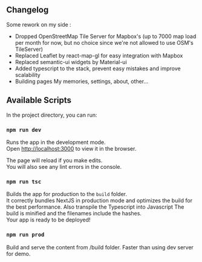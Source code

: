 ## Changelog

Some rework on my side :

-   Dropped OpenStreetMap Tile Server for Mapbox's (up to 7000 map load per month for now, but no choice since we're not allowed to use OSM's TileServer)
-   Replaced Leaflet by react-map-gl for easy integration with Mapbox
-   Replaced semantic-ui widgets by Material-ui
-   Added typescript to the stack, prevent easy mistakes and improve scalability
-   Building pages My memories, settings, about, other...

## Available Scripts

In the project directory, you can run:

### `npm run dev`

Runs the app in the development mode.<br />
Open [http://localhost:3000](http://localhost:3000) to view it in the browser.

The page will reload if you make edits.<br />
You will also see any lint errors in the console.

### `npm run tsc`

Builds the app for production to the `build` folder.<br />
It correctly bundles NextJS in production mode and optimizes the build for the best performance.
Also transpile the Typescript into Javascript
The build is minified and the filenames include the hashes.<br />
Your app is ready to be deployed!

### `npm run prod`

Build and serve the content from /build folder.
Faster than using dev server for demo.

